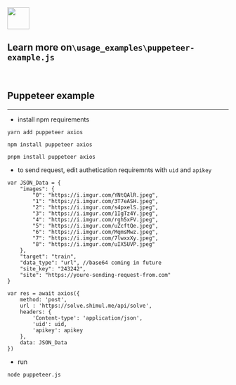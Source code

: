 <!-- TODO -->
<img src="https://nodejs.org/static/images/logo.svg" height="50">

## Learn more on`\usage_examples\puppeteer-example.js`

<br>

## Puppeteer example

<hr>

- install npm requirements

```
yarn add puppeteer axios
```

```
npm install puppeteer axios
```

```
pnpm install puppeteer axios
```

- to send request, edit authetication requiremnts with `uid` and `apikey`

```
var JSON_Data = {
    "images": {
        "0": "https://i.imgur.com/YNtQAlR.jpeg",
        "1": "https://i.imgur.com/3T7eASH.jpeg",
        "2": "https://i.imgur.com/s4pxelS.jpeg",
        "3": "https://i.imgur.com/1IgTz4Y.jpeg",
        "4": "https://i.imgur.com/rgh5xFV.jpeg",
        "5": "https://i.imgur.com/uZcftQe.jpeg",
        "6": "https://i.imgur.com/MqmsMwz.jpeg",
        "7": "https://i.imgur.com/7lwxxXy.jpeg",
        "8": "https://i.imgur.com/uIX5UVP.jpeg"
    },
    "target": "train",
    "data_type": "url", //base64 coming in future
    "site_key": "243242",
    "site": "https://youre-sending-request-from.com"
}

var res = await axios({
    method: 'post',
    url : 'https://solve.shimul.me/api/solve',
    headers: {
        'Content-type': 'application/json',
        'uid': uid,
        'apikey': apikey
    },
    data: JSON_Data
})
```

- run

```
node puppeteer.js
```
